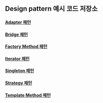 ## Design pattern 예시 코드 저장소

#### [Adapter 패턴](./src/adapter/Main.java)

#### [Bridge 패턴](./src/bridge/example/di/DI.java)

#### [Factory Method 패턴](./src/factory_method/_interface/example/di/DI.java)

#### [Iterator 패턴](./src/iterator/Main.java)

#### [Singleton 패턴](./src/singleton/Main.java)

#### [Strategy 패턴](./src/strategy/DI.java)

#### [Template Method 패턴](./src/template_method/_abstract/Main.java)
